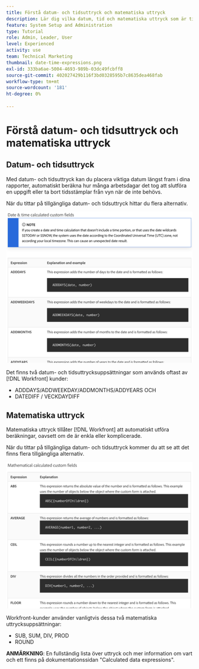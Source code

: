 ```yaml
---
title: Förstå datum- och tidsuttryck och matematiska uttryck
description: Lär dig vilka datum, tid och matematiska uttryck som är tillgängliga och vilka som är tillgängliga när du skapar anpassade data i Adobe [!UICONTROL Workfront].
feature: System Setup and Administration
type: Tutorial
role: Admin, Leader, User
level: Experienced
activity: use
team: Technical Marketing
thumbnail: date-time-expressions.png
exl-id: 333ba6ae-5004-4693-989b-03dc49fcbff8
source-git-commit: 402027429b116f3bd0328595b7c8635dea468fab
workflow-type: tm+mt
source-wordcount: '181'
ht-degree: 0%

---
```


# Förstå datum- och tidsuttryck och matematiska uttryck

## Datum- och tidsuttryck

Med datum- och tidsuttryck kan du placera viktiga datum längst fram i dina rapporter, automatiskt beräkna hur många arbetsdagar det tog att slutföra en uppgift eller ta bort tidsstämplar från vyn när de inte behövs.

När du tittar på tillgängliga datum- och tidsuttryck hittar du flera alternativ.

![Exempeluttryck för datum och tid](assets/datetimeexpressions01.png)

Det finns två datum- och tidsuttrycksuppsättningar som används oftast av [!DNL Workfront] kunder:

* ADDDAYS/ADDWEEKDAY/ADDMONTHS/ADDYEARS OCH
* DATEDIFF / VECKDAYDIFF

## Matematiska uttryck

Matematiska uttryck tillåter [!DNL Workfront] att automatiskt utföra beräkningar, oavsett om de är enkla eller komplicerade.

När du tittar på tillgängliga datum- och tidsuttryck kommer du att se att det finns flera tillgängliga alternativ.

![Exempel på matematiska uttryck](assets/datetimeexpressions02.png)

Workfront-kunder använder vanligtvis dessa två matematiska uttrycksuppsättningar:

* SUB, SUM, DIV, PROD
* ROUND

<b>ANMÄRKNING</b>: En fullständig lista över uttryck och mer information om vart och ett finns på dokumentationssidan &quot;Calculated data expressions&quot;.